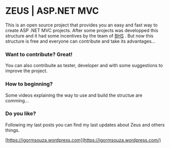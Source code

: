 ZEUS | ASP.NET MVC
===========================

This is an open source project that provides you an easy and fast way to create ASP .NET MVC projects.
After some projects was developped this structure and it had some incentives by the team of [BHS](http://bhs.com.br/) .
But now this structure is free and everyone can contribute and take its advantages...

### Want to contribute? Great!

You can also contribuite as tester, developer and with some suggestions to improve the project.

### How to beginning?

Some videos explaining the way to use and build the structue are comming... 

### Do you like?
Following my last posts you can find my last updates about Zeus and others things.

[https://igormsouza.wordpress.com](https://igormsouza.wordpress.com/)
